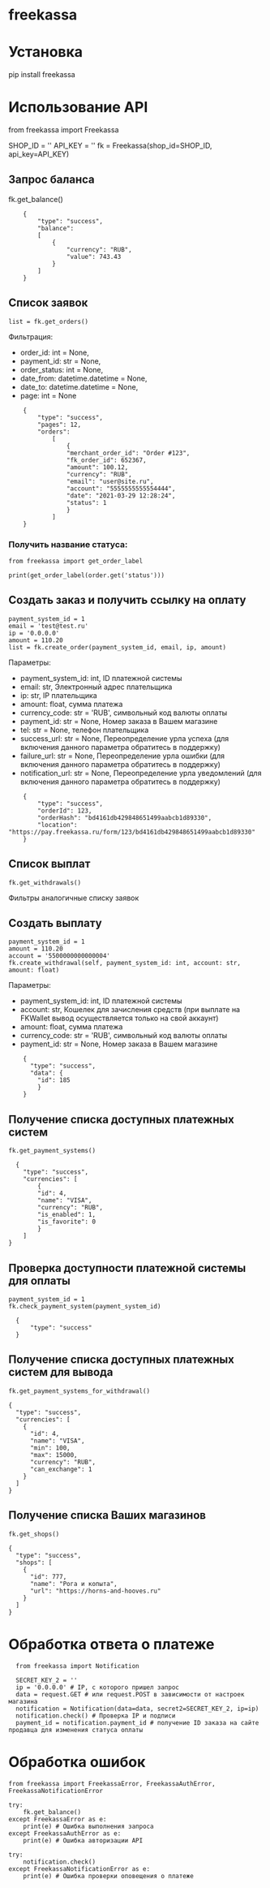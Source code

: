 # freekassa

# Установка

pip install freekassa

# Использование API

from freekassa import Freekassa

SHOP_ID = ''
API_KEY = ''
fk = Freekassa(shop_id=SHOP_ID, api_key=API_KEY)

## Запрос баланса

fk.get_balance()

```
    {
        "type": "success",
        "balance": 
        [
            {
                "currency": "RUB",
                "value": 743.43
            }
        ]
    }
```

## Список заявок

```
list = fk.get_orders()
```

Фильтрация:

- order_id: int = None,
- payment_id: str = None,
- order_status: int = None,
- date_from: datetime.datetime = None,
- date_to: datetime.datetime = None,
- page: int = None

```
    {
        "type": "success",
        "pages": 12,
        "orders": 
            [
                {
                "merchant_order_id": "Order #123",
                "fk_order_id": 652367,
                "amount": 100.12,
                "currency": "RUB",
                "email": "user@site.ru",
                "account": "5555555555554444",
                "date": "2021-03-29 12:28:24",
                "status": 1
                }
            ]
    }
```

### Получить название статуса:

```
from freekassa import get_order_label

print(get_order_label(order.get('status')))
```

## Создать заказ и получить ссылку на оплату

```
payment_system_id = 1
email = 'test@test.ru'
ip = '0.0.0.0'
amount = 110.20
list = fk.create_order(payment_system_id, email, ip, amount)
```

Параметры:

- payment_system_id: int, ID платежной системы
- email: str, Электронный адрес плательщика
- ip: str, IP плательщика
- amount: float, сумма платежа
- currency_code: str = 'RUB', символьный код валюты оплаты
- payment_id: str = None, Номер заказа в Вашем магазине
- tel: str = None, телефон плательщика
- success_url: str = None, Переопределение урла успеха (для включения данного параметра обратитесь в поддержку)
- failure_url: str = None, Переопределение урла ошибки (для включения данного параметра обратитесь в поддержку)
- notification_url: str = None, Переопределение урла уведомлений (для включения данного параметра обратитесь в
  поддержку)

```
    {
        "type": "success",
        "orderId": 123,
        "orderHash": "bd4161db429848651499aabcb1d89330",
        "location": "https://pay.freekassa.ru/form/123/bd4161db429848651499aabcb1d89330"
    }
```

## Список выплат

```
fk.get_withdrawals()
```

Фильтры аналогичные списку заявок

## Создать выплату

```
payment_system_id = 1
amount = 110.20
account = '5500000000000004'
fk.create_withdrawal(self, payment_system_id: int, account: str, amount: float)
```

Параметры:

- payment_system_id: int, ID платежной системы
- account: str, Кошелек для зачисления средств (при выплате на FKWallet вывод осуществляется только на свой аккаунт)
- amount: float, сумма платежа
- currency_code: str = 'RUB', символьный код валюты оплаты
- payment_id: str = None, Номер заказа в Вашем магазине

```
    {
      "type": "success",
      "data": {
        "id": 185
        }
    }
```

## Получение списка доступных платежных систем

```
fk.get_payment_systems() 
```

```
  {
    "type": "success",
    "currencies": [
        {
        "id": 4,
        "name": "VISA",
        "currency": "RUB",
        "is_enabled": 1,
        "is_favorite": 0
        }
    ]
}
```

## Проверка доступности платежной системы для оплаты

```
payment_system_id = 1
fk.check_payment_system(payment_system_id)
```

```
  {
      "type": "success"
  }
```

## Получение списка доступных платежных систем для вывода

```
fk.get_payment_systems_for_withdrawal() 
```

```
{
  "type": "success",
  "currencies": [
    {
      "id": 4,
      "name": "VISA",
      "min": 100,
      "max": 15000,
      "currency": "RUB",
      "can_exchange": 1
    }
  ]
}
```

## Получение списка Ваших магазинов

```
fk.get_shops() 
```

```
{
  "type": "success",
  "shops": [
    {
      "id": 777,
      "name": "Рога и копыта",
      "url": "https://horns-and-hooves.ru"
    }
  ]
}
```

# Обработка ответа о платеже

```
  from freekassa import Notification
  
  SECRET_KEY_2 = ''
  ip = '0.0.0.0' # IP, с которого пришел запрос
  data = request.GET # или request.POST в зависимости от настроек магазина
  notification = Notification(data=data, secret2=SECRET_KEY_2, ip=ip)
  notification.check() # Проверка IP и подписи
  payment_id = notification.payment_id # получение ID заказа на сайте продавца для изменения статуса оплаты
```

# Обработка ошибок

```
from freekassa import FreekassaError, FreekassaAuthError, FreekassaNotificationError

try:
    fk.get_balance()
except FreekassaError as e:
    print(e) # Ошибка выполнения запроса
except FreekassaAuthError as e:
    print(e) # Ошибка авторизации API
    
try:
    notification.check()
except FreekassaNotificationError as e:
    print(e) # Ошибка проверки оповещения о платеже
```